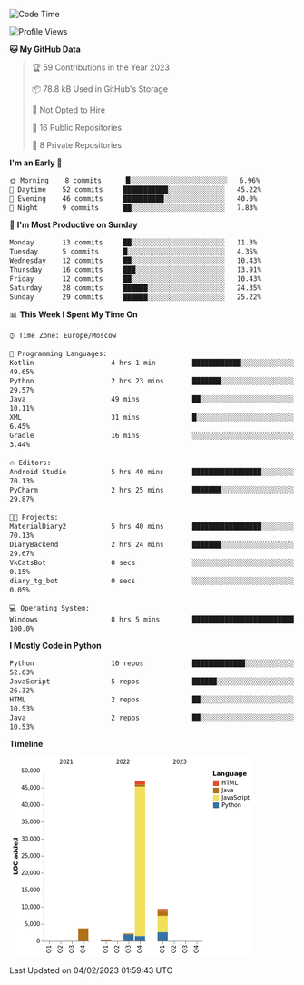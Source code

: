<!--START_SECTION:waka-->
![Code Time](http://img.shields.io/badge/Code%20Time-14%20hrs%2015%20mins-blue)

![Profile Views](http://img.shields.io/badge/Profile%20Views-72-blue)

**🐱 My GitHub Data** 

> 🏆 59 Contributions in the Year 2023
 > 
> 📦 78.8 kB Used in GitHub's Storage 
 > 
> 🚫 Not Opted to Hire
 > 
> 📜 16 Public Repositories 
 > 
> 🔑 8 Private Repositories  
 > 
**I'm an Early 🐤** 

```text
🌞 Morning    8 commits      █░░░░░░░░░░░░░░░░░░░░░░░░   6.96% 
🌆 Daytime    52 commits     ███████████░░░░░░░░░░░░░░   45.22% 
🌃 Evening    46 commits     ██████████░░░░░░░░░░░░░░░   40.0% 
🌙 Night      9 commits      ██░░░░░░░░░░░░░░░░░░░░░░░   7.83%

```
📅 **I'm Most Productive on Sunday** 

```text
Monday       13 commits     ██░░░░░░░░░░░░░░░░░░░░░░░   11.3% 
Tuesday      5 commits      █░░░░░░░░░░░░░░░░░░░░░░░░   4.35% 
Wednesday    12 commits     ██░░░░░░░░░░░░░░░░░░░░░░░   10.43% 
Thursday     16 commits     ███░░░░░░░░░░░░░░░░░░░░░░   13.91% 
Friday       12 commits     ██░░░░░░░░░░░░░░░░░░░░░░░   10.43% 
Saturday     28 commits     ██████░░░░░░░░░░░░░░░░░░░   24.35% 
Sunday       29 commits     ██████░░░░░░░░░░░░░░░░░░░   25.22%

```


📊 **This Week I Spent My Time On** 

```text
⌚︎ Time Zone: Europe/Moscow

💬 Programming Languages: 
Kotlin                   4 hrs 1 min         ████████████░░░░░░░░░░░░░   49.65% 
Python                   2 hrs 23 mins       ███████░░░░░░░░░░░░░░░░░░   29.57% 
Java                     49 mins             ██░░░░░░░░░░░░░░░░░░░░░░░   10.11% 
XML                      31 mins             █░░░░░░░░░░░░░░░░░░░░░░░░   6.45% 
Gradle                   16 mins             ░░░░░░░░░░░░░░░░░░░░░░░░░   3.44%

🔥 Editors: 
Android Studio           5 hrs 40 mins       █████████████████░░░░░░░░   70.13% 
PyCharm                  2 hrs 25 mins       ███████░░░░░░░░░░░░░░░░░░   29.87%

🐱‍💻 Projects: 
MaterialDiary2           5 hrs 40 mins       █████████████████░░░░░░░░   70.13% 
DiaryBackend             2 hrs 24 mins       ███████░░░░░░░░░░░░░░░░░░   29.67% 
VkCatsBot                0 secs              ░░░░░░░░░░░░░░░░░░░░░░░░░   0.15% 
diary_tg_bot             0 secs              ░░░░░░░░░░░░░░░░░░░░░░░░░   0.05%

💻 Operating System: 
Windows                  8 hrs 5 mins        █████████████████████████   100.0%

```

**I Mostly Code in Python** 

```text
Python                   10 repos            █████████████░░░░░░░░░░░░   52.63% 
JavaScript               5 repos             ██████░░░░░░░░░░░░░░░░░░░   26.32% 
HTML                     2 repos             ██░░░░░░░░░░░░░░░░░░░░░░░   10.53% 
Java                     2 repos             ██░░░░░░░░░░░░░░░░░░░░░░░   10.53%

```


**Timeline**

![Chart not found](https://raw.githubusercontent.com/Adlemex/Adlemex/main/charts/bar_graph.png) 


 Last Updated on 04/02/2023 01:59:43 UTC
<!--END_SECTION:waka-->

